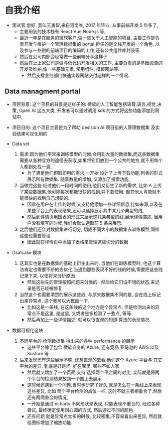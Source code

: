 # 自我介绍

-   面试官,您好, 我叫王勇智,来自河南省, 2017 年毕业, 从事前端开发 5 年多了,
    -   主要用到的技术栈有 React Vue Node.js 等,
    -   最近一年是在服务的微软客户,做一些关于人工智能的项目, 主要工作是负责开发与维护一个管理数据集的 portal,担任的是全栈开发的一个角色, 以及参与一些别的前端项目的编码的工作,还有公共组件库封装等.
    -   然后在公司内部会经常做一些前端分享这样子.
    -   然后在上上家公司是做与低代码开发相关的工作, 主要负责的是基础资源的开发及维护,像一些基础元素, 常用组件, 模板网站等.
        -   然后支撑业务部门快速实现网站交付这样的一个情况.

## Data managment portal

-   项目背景: 这个项目的背景是这样子的: 微软的人工智能包括语音,语言,视觉,决策, Open AI 这五大类, 开发者可以通过调用 sdk 的方式将这些功能添加到网站中,
-   项目目的: 这个项目主要是为了帮助 desision AI 项目组的人管理数据集 及实验结果可视化用的
-   Data set

    1. 需求:因为他们平常来训练模型的时候,会用到大量的数据集,而这些数据集需要从各种官方的途径去获取,如果将它们放到一个公共的地方,就不用每个人都到处找一遍,
        - 为了满足他们即取即用的需求,一开始 设计了上传下载功能,列表的形式展示所有数据集. 随着数量的增加, 又添加了搜索功能,
    2. 当做完这些 经过他们一段时间的使用,他们又衍生了新的需求, 比如 A 上传了某些数据集,他可能每次都能很快的找到,并下载使用, 但其他人肯能就不能很快的找到自己想要的.
        - 因此在用户在上传的时候,又支持他添加一些详细信息,比如来源,以及在某些平台上的表现结果,还可以选择展示其中某几个典型的线,
        - 然后到详情页用图表的形式来展示这几条典型的线,展示详情描述, 当用户没有填写的时候,我们会默认选取前 5 条来展示.
    3. 之后他们还会对数据集进行切分, 切成不同大小的数据集去训练模型,同样这些也需要管理.
        - 因此就在详情页中添加了表格来管理这些切分的数据

-   Dsatcase 模块
    1. 这其实也是在数据集的基础上衍生出来的, 当他们在训练模型时, 他这个算法肯定也需要不断的去优化,当遇到那些表现不好的线的时候,需要把这些线记录下来, 以便将来分析原因
        - 然后这些先的管理按照问题来分类的 , 然后给它们设不同的状态,来记录是否已经被修复
    2. 当然这个也需要清楚的展示这些线, 与原来数据集不同的是, 会在线上标记出来异常点, 这个我可以大概画一下.
        - 比如这是一条线, 在这条线的这个地方是个异常点, 但是检测出来的异常点不是这里, 是这里, 又或者是多检测了一些点, 等等.
        - 然后再加上一些详情描述, 就可以很直观的知道 算法的表现情况.

-   数据可视化这块
    1. 不同平台的 检测数据集 得出来的各种 performance 的展示
        - 这些平台除了包含 微软自身的 Azure, 还有竞品 亚马逊的 AWS 以及 Susfore 等
    2. 后来发现光有这些展示不够, 还想直观的去看 他们这个 Azure 平台与 其它平台的差异, 到底是好是坏, 好在哪里, 哪些不如人家
        - 然后就又增加了一个页面,支持 选择两个平台间的对比, 实际就是将两个平台的检测结果放到一个图上去展示
        - 这时候还遇到一个问题,当时也研究了好久,就是怎么在一条线上来表现这些差异, 比如 两个平台检测的点位一样, 这时不就三者相重合了.然后还有两两重合的情况,
        - 一开始是通过 echarts 不同形状来表现, 只能表现不重合的, 经过各种尝试, 最终确定使用同心圆的方式, 然后通过不同的颜色.
        - 还有问题 就是异常点太多的时候, 比较密集,不容易看出来差异, 然后就给图标增加了缩放功能.
